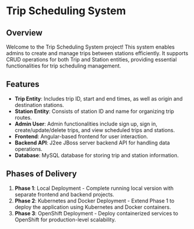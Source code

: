 # Trip Scheduling System

## Overview
Welcome to the Trip Scheduling System project! This system enables admins to create and manage trips between stations efficiently. It supports CRUD operations for both Trip and Station entities, providing essential functionalities for trip scheduling management.

## Features
- **Trip Entity**: Includes trip ID, start and end times, as well as origin and destination stations.
- **Station Entity**: Consists of station ID and name for organizing trip routes.
- **Admin User**: Admin functionalities include sign up, sign in, create/update/delete trips, and view scheduled trips and stations.
- **Frontend**: Angular-based frontend for user interaction.
- **Backend API**: J2ee JBoss server backend API for handling data operations.
- **Database**: MySQL database for storing trip and station information.

## Phases of Delivery
1. **Phase 1**: Local Deployment - Complete running local version with separate frontend and backend projects.
2. **Phase 2**: Kubernetes and Docker Deployment - Extend Phase 1 to deploy the application using Kubernetes and Docker containers.
3. **Phase 3**: OpenShift Deployment - Deploy containerized services to OpenShift for production-level scalability.

